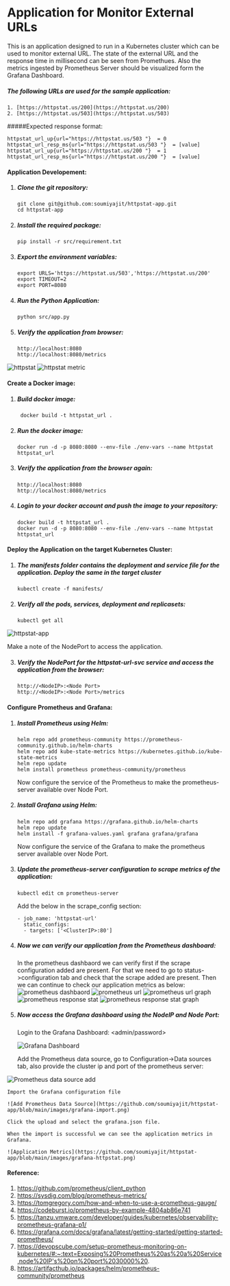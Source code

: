 # Application for Monitor External URLs

This is an application designed to run in a Kubernetes cluster which can be used to monitor external URL. The state of the external URL and the response time in millisecond can be seen from Promethues. Also the metrics ingested by Prometheus Server should be visualized form the Grafana Dashboard.

##### The following URLs are used for the sample application:
	1. [https://httpstat.us/200](https://httpstat.us/200)
	2. [https://httpstat.us/503](https://httpstat.us/503)

#####Expected response format:

	httpstat_url_up{url="https://httpstat.us/503 "}  = 0
	httpstat_url_resp_ms{url="https://httpstat.us/503 "}  = [value]
	httpstat_url_up{url="https://httpstat.us/200 "}  = 1
	httpstat_url_resp_ms{url="https://httpstat.us/200 "}  = [value]
	
#### Application Developement:

1. ##### Clone the git repository:
	```
	git clone git@github.com:soumiyajit/httpstat-app.git
	cd httpstat-app
	```

2. ##### Install the required package:
	```
	pip install -r src/requirement.txt
	```

3. ##### Export the environment variables:
	```
	export URLS='https://httpstat.us/503','https://httpstat.us/200' 
   export TIMEOUT=2
   export PORT=8080
   ```
   
4. ##### Run the Python Application:
	```
	python src/app.py
	```
	
5. ##### Verify the application from browser:
	```
	http://localhost:8080 
	http://localhost:8080/metrics
	```
![httpstat](https://github.com/soumiyajit/httpstat-app/blob/main/images/httpstat.png)
![httpstat metric](https://github.com/soumiyajit/httpstat-app/blob/main/images/httpstat-metric.png)


#### Create a Docker image:

1. ##### Build docker image: 

   ```
	docker build -t httpstat_url .
	```
	
2. ##### Run the docker image:
	```
	docker run -d -p 8080:8080 --env-file ./env-vars --name httpstat httpstat_url
	```
3. ##### Verify the application from the browser again:
	```
	http://localhost:8080 
	http://localhost:8080/metrics
	```
	
	
3. ##### Login to your docker account and push the image to your repository:

	```
	docker build -t httpstat_url .
   docker run -d -p 8080:8080 --env-file ./env-vars --name httpstat httpstat_url
	```
	
#### Deploy the Application on the target Kubernetes Cluster:

1. ##### The manifests folder contains the deployment and service file for the application. Deploy the same in the target cluster

	```
	kubectl create -f manifests/
	```

2. ##### Verify all the pods, services, deployment and replicasets:
	```
	kubectl get all
	```
![httpstat-app](https://github.com/soumiyajit/httpstat-app/blob/main/images/httpstat-app.png)

Make a note of the NodePort to access the application.


3. ##### Verify the NodePort for the httpstat-url-svc service and access the application from the browser:

	```
	http://<NodeIP>:<Node Port>
	http://<NodeIP>:<Node Port>/metrics
	```
	
	
#### Configure Prometheus and Grafana:

1. ##### Install Prometheus using Helm:
	```
	helm repo add prometheus-community https://prometheus-community.github.io/helm-charts
	helm repo add kube-state-metrics https://kubernetes.github.io/kube-state-metrics
	helm repo update
	helm install prometheus prometheus-community/prometheus
	```
	Now configure the service of the Prometheus to make the prometheus-server available over Node Port.

2. ##### Install Grafana using Helm:

	```
	helm repo add grafana https://grafana.github.io/helm-charts
	helm repo update
	helm install -f grafana-values.yaml grafana grafana/grafana
	```
	Now configure the service of the Grafana to make the prometheus server available over Node Port.

3. ##### Update the prometheus-server configuration to scrape metrics of the application:
	
	```
	kubectl edit cm prometheus-server
	```
	Add the below in the scrape_config section:

	```
	- job_name: 'httpstat-url'
      static_configs:
      - targets: ['<ClusterIP>:80']
	```

4. ##### Now we can verify our application from the Prometheus dashboard:
	In the prometheus dashbaord we can verify first if the scrape configuration added are present. For that we need to go to status->configuration tab and check that the scrape added are present.
Then we can continue to check our application metrics as below:
![prometheus dashbaord](https://github.com/soumiyajit/httpstat-app/blob/main/images/prom-basic.png)
![prometheus url](https://github.com/soumiyajit/httpstat-app/blob/main/images/httpstat-url.png)
![prometheus url graph](https://github.com/soumiyajit/httpstat-app/blob/main/images/httpstat-url-graph.png)
![prometheus response stat](https://github.com/soumiyajit/httpstat-app/blob/main/images/httpstat-resp.png)
![prometheus response stat graph](https://github.com/soumiyajit/httpstat-app/blob/main/images/httpstat-resp-graph.png)

5. ##### Now access the Grafana dashboard using the NodeIP and Node Port:

	Login to the Grafana Dashboard: <admin/password>
   
	![Grafana Dashboard](https://github.com/soumiyajit/httpstat-app/blob/main/images/grafana-basic-dashbaord.png)

	Add the Prometheus data source, go to Configuration->Data sources tab, also provide the cluster ip and port of the prometheus server:

![Prometheus data source add](https://github.com/soumiyajit/httpstat-app/blob/main/images/add-datasource.png)
	
	
	Import the Grafana configuration file
	
	![Add Prometheus Data Source](https://github.com/soumiyajit/httpstat-app/blob/main/images/grafana-import.png)
	
	Click the upload and select the grafana.json file.
	
	When the import is successful we can see the application metrics in Grafana.
	
	![Application Metrics](https://github.com/soumiyajit/httpstat-app/blob/main/images/grafana-httpstat.png)

#### Reference:

1. https://github.com/prometheus/client_python
2. https://sysdig.com/blog/prometheus-metrics/
3. https://tomgregory.com/how-and-when-to-use-a-prometheus-gauge/
4. https://codeburst.io/prometheus-by-example-4804ab86e741
5. https://tanzu.vmware.com/developer/guides/kubernetes/observability-prometheus-grafana-p1/
6. https://grafana.com/docs/grafana/latest/getting-started/getting-started-prometheus/
7. https://devopscube.com/setup-prometheus-monitoring-on-kubernetes/#:~:text=Exposing%20Prometheus%20as%20a%20Service,node%20IP's%20on%20port%2030000%20.
8. https://artifacthub.io/packages/helm/prometheus-community/prometheus













